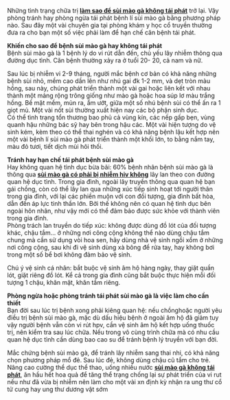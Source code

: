 <p>Những tình trạng chữa trị <a href="http://tribenhdongy.com/lam-sao-de-sui-mao-ga-khong-tai-phat/"><strong>làm sao để sùi mào gà không tái phát</strong></a>&nbsp;trở lại. Vậy phòng tránh hay phòng ngừa tái phát bệnh lí sùi mào gà bằng phương pháp nào. Sau đây một vài chuyên gia tại phòng khám y học cổ truyền thường đưa ra cho bạn một số việc phải làm để hạn chế căn bệnh tái phát.</p>

<p><strong>Khiến cho sao để bệnh sùi mào gà hay không tái phát</strong><br />
Bệnh sùi mào gà là 1 bệnh lý do vi rút dẫn đến, chủ yếu lây nhiễm thông qua đường dục tình. Căn bệnh thường xảy ra ở tuổi 20- 20, cả nam và nữ.</p>

<p>Sau lúc bị nhiễm vi 2-9 tháng, người mắc bệnh cơ bản có khả năng những bệnh sùi nhỏ, mềm cao dần lên như nhú gai đk 1-2 mm, và dẹt tròn màu hồng, sau này, chúng phát triển thành một vài gai hoặc liên kết với nhau thành một mảng rộng trông giống như mào gà hoặc hoa súp lơ màu trắng hồng. Bề mặt mềm, mủn ra, ẩm ướt, giữa một số nhú bệnh sùi có thể ấn ra 1 giọt mủ. Một vài nốt sùi thường xuất hiện nay các bộ phận sinh dục.<br />
Có thể tình trạng tổn thương bao phủ cả vùng kín, các nếp gấp bẹn, vùng quanh hậu những bác sỹ hay bên trong hậu các. Một vài hiện tượng do vệ sinh kém, kèm theo có thể thai nghén và có khả năng bệnh lậu kết hợp nên một vài bệnh lí sùi mào gà phát triển thành một khối lớn, to bằng nắm tay, màu đỏ tươi, tiết dịch mùi hôi thối.</p>

<p><strong>Tránh hay hạn chế tái phát bệnh sùi mào gà</strong><br />
Hay không quan hệ tình dục bừa bãi: 60% bệnh nhân bệnh sùi mào gà là thông qua <a href="http://tribenhdongy.com/bi-sui-mao-ga-co-phai-bi-nhiem-hiv-khong/"><strong>sùi mào gà có phải bị nhiễm hiv không</strong></a>&nbsp;lây lan theo con đường quan hệ dục tình. Trong gia đình, ngoài lây truyền thông qua quan hệ bạn gái chồng, còn có thể lây lan qua những xúc tiếp sinh hoạt tới người thân trong gia đình, với lại các phiền muộn với con đối tượng, gia đình bất hòa, dẫn đến áp lực tinh thần lớn. Bởi thế không nên có quan hệ tình dục bên ngoài hôn nhân, như vậy mới có thể đảm bảo được sức khỏe với thành viên trong gia đình.<br />
Phòng trách lan truyền do tiếp xúc: không được dùng đồ lót của đối tượng khác, chậu tắm&hellip; ở những nơi công cộng không thể nào dùng chậu tắm chung mà cần sử dụng vòi hoa sen, hãy dùng nhà vệ sinh ngồi xổm ở những nơi công cộng, sau khi đi vệ sinh dùng xà bông để rửa tay, hay không bơi trong một số bể bơi không đảm bảo vệ sinh.</p>

<p>Chú ý vệ sinh cá nhân: bắt buộc vệ sinh âm hộ hàng ngày, thay giặt quần lót, giặt riêng đồ lót. Kể cả trong gia đình cũng bắt buộc thực hiện mỗi đối tượng 1 chậu, khăn mặt, khăn tắm riêng.</p>

<p><strong>Phòng ngừa hoặc phòng tránh tái phát sùi mào gà là việc làm cho cần thiết</strong><br />
Bạn đời sau lúc trị bệnh xong phải kiêng quan hệ: nếu chồnghoặc người yêu điều trị bệnh sùi mào gà, mặc dù dấu hiệu bệnh ở ngoài âm hộ đã giảm tuy vậy người bệnh vẫn còn vi rút hpv, cần vệ sinh âm hộ kết hợp uống thuốc trị, nên kiểm tra sau lúc chữa. Nếu trong vô cùng trình chữa mà có nhu cầu quan hệ dục tình cần dùng bao cao su để tránh bệnh lý truyền với bạn đời.</p>

<p>Mắc chứng bệnh sùi mào gà, để tránh lây nhiễm sang thai nhi, có khả năng chọn phương pháp mổ đẻ. Sau lúc đẻ, không dùng chậu cũ tắm cho trẻ.<br />
Nâng cao cường thể dục thể thao, uống nhiều nước <a href="http://tribenhdongy.com/lam-sao-de-sui-mao-ga-khong-tai-phat/"><strong>sùi mào gà không tái phát</strong></a>, ăn hầu hết hoa quả để tăng thể trạng chống lại sự phát triển của vi rut<br />
nếu như đã vừa bị nhiễm nên làm cho một vài xn định kỳ nhận ra ung thư cổ tử cung hay ung thư dương vật sớm</p>
